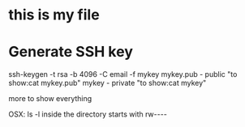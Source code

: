 # this is my file

# Generate SSH key
ssh-keygen -t rsa -b 4096 -C email -f mykey
mykey.pub - public "to show:cat mykey.pub"
mykey - private "to show:cat mykey"

more to show everything

OSX: ls -l inside the directory
starts with rw----